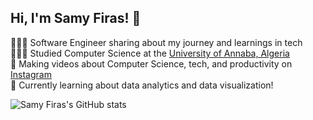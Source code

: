 ## Hi, I'm Samy Firas! 👋

👨🏽‍💻 Software Engineer sharing about my journey and learnings in tech <br/>
👨🏽‍🎓 Studied Computer Science at the [University of Annaba, Algeria](https://www.univ-annaba.dz)  <br/>
🎨 Making videos about Computer Science, tech, and productivity on [Instagram](https://www.instagram.com/samyfiras/) <br/>
💭 Currently learning about data analytics and data visualization! <br/>

![Samy Firas's GitHub stats](https://github-readme-stats.vercel.app/api?username=Samyfiras07&show_icons=true&theme=merko)



